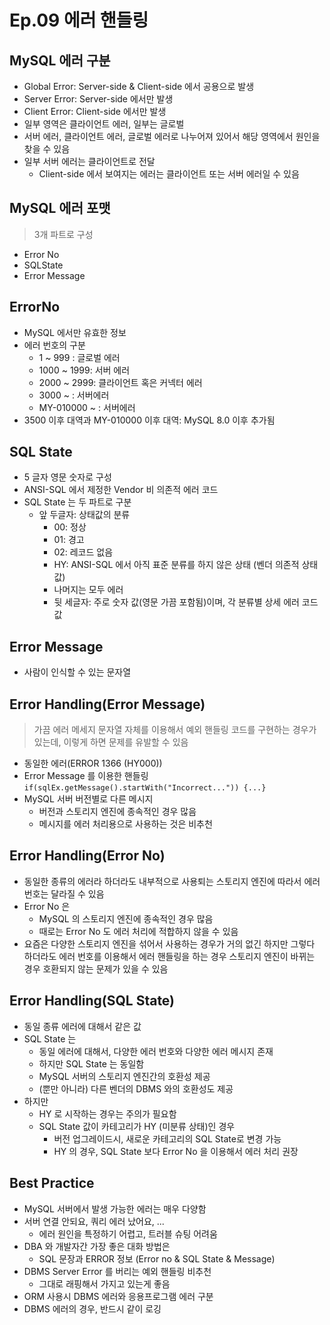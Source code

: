 # Ep.09 에러 핸들링

## MySQL 에러 구분

- Global Error: Server-side & Client-side 에서 공용으로 발생
- Server Error: Server-side 에서만 발생
- Client Error: Client-side 에서만 발생
- 일부 영역은 클라이언트 에러, 일부는 글로벌
- 서버 에러, 클라이언트 에러, 글로벌 에러로 나누어져 있어서 해당 영역에서 원인을 찾을 수 있음
- 일부 서버 에러는 클라이언트로 전달
  - Client-side 에서 보여지는 에러는 클라이언트 또는 서버 에러일 수 있음

## MySQL 에러 포맷

> 3개 파트로 구성

- Error No
- SQLState
- Error Message

## ErrorNo

- MySQL 에서만 유효한 정보
- 에러 번호의 구분
  - 1 ~ 999 : 글로벌 에러
  - 1000 ~ 1999: 서버 에러
  - 2000 ~ 2999: 클라이언트 혹은 커넥터 에러
  - 3000 ~ : 서버에러
  - MY-010000 ~ : 서버에러
- 3500 이후 대역과 MY-010000 이후 대역: MySQL 8.0 이후 추가됨

## SQL State

- 5 글자 영문 숫자로 구성
- ANSI-SQL 에서 제정한 Vendor 비 의존적 에러 코드
- SQL State 는 두 파트로 구분
  - 앞 두글자: 상태값의 분류
    - 00: 정상
    - 01: 경고
    - 02: 레코드 없음
    - HY: ANSI-SQL 에서 아직 표준 분류를 하지 않은 상태 (벤더 의존적 상태 값)
    - 나머지는 모두 에러
    - 뒷 세글자: 주로 숫자 값(영문 가끔 포함됨)이며, 각 분류별 상세 에러 코드 값

## Error Message

- 사람이 인식할 수 있는 문자열

## Error Handling(Error Message)

> 가끔 에러 메세지 문자열 자체를 이용해서 예외 핸들링 코드를 구현하는 경우가 있는데, 이렇게 하면 문제를 유발할 수 있음

- 동일한 에러(ERROR 1366 (HY000))
- Error Message 를 이용한 핸들링 `if(sqlEx.getMessage().startWith("Incorrect...")) {...}`
- MySQL 서버 버전별로 다른 메시지
  - 버전과 스토리지 엔진에 종속적인 경우 많음
  - 메시지를 에러 처리용으로 사용하는 것은 비추천

## Error Handling(Error No)

- 동일한 종류의 에러라 하더라도 내부적으로 사용퇴는 스토리지 엔진에 따라서 에러 번호는 달라질 수 있음
- Error No 은
  - MySQL 의 스토리지 엔진에 종속적인 경우 많음
  - 때로는 Error No 도 에러 처리에 적합하지 않을 수 있음
- 요즘은 다양한 스토리지 엔진을 섞어서 사용하는 경우가 거의 없긴 하지만 그렇다 하더라도 에러 번호를 이용해서 에러 핸들링을 하는 경우 스토리지 엔진이 바뀌는 경우 호환되지 않는 문제가 있을 수 있음

## Error Handling(SQL State)

- 동일 종류 에러에 대해서 같은 값
- SQL State 는
  - 동일 에러에 대해서, 다양한 에러 번호와 다양한 에러 메시지 존재
  - 하지만 SQL State 는 동일함
  - MySQL 서버의 스토리지 엔진간의 호환성 제공
  - (뿐만 아니라) 다른 벤더의 DBMS 와의 호환성도 제공
- 하지만
  - HY 로 시작하는 경우는 주의가 필요함
  - SQL State 값이 카테고리가 HY (미분류 상태)인 경우
    - 버전 업그레이드시, 새로운 카테고리의 SQL State로 변경 가능
    - HY 의 경우, SQL State 보다 Error No 을 이용해서 에러 처리 권장

## Best Practice

- MySQL 서버에서 발생 가능한 에러는 매우 다양함
- 서버 연결 안되요, 쿼리 에러 났어요, ...
  - 에러 원인을 특정하기 어렵고, 트러블 슈팅 어려움
- DBA 와 개발자간 가장 좋은 대화 방법은
  - SQL 문장과 ERROR 정보 (Error no & SQL State & Message)
- DBMS Server Error 를 버리는 예외 핸들링 비추천
  - 그대로 래핑해서 가지고 있는게 좋음
- ORM 사용시 DBMS 에러와 응용프로그램 에러 구분
- DBMS 에러의 경우, 반드시 같이 로깅
